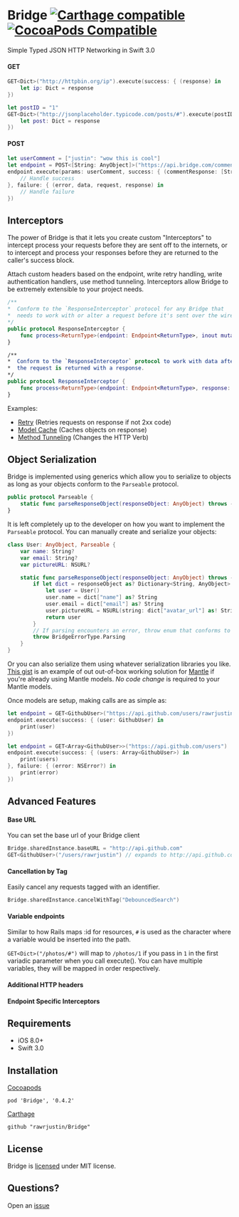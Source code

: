 # Bridge [![Carthage compatible](https://img.shields.io/badge/Carthage-compatible-4BC51D.svg?style=flat)](https://github.com/Carthage/Carthage)[![CocoaPods Compatible](https://img.shields.io/cocoapods/v/Bridge.svg)](https://img.shields.io/cocoapods/v/Bridge.svg)

Simple Typed JSON HTTP Networking in Swift 3.0

#### GET
```swift
GET<Dict>("http://httpbin.org/ip").execute(success: { (response) in
    let ip: Dict = response
})

let postID = "1"
GET<Dict>("http://jsonplaceholder.typicode.com/posts/#").execute(postID, success: { (response) in
    let post: Dict = response
})
```

#### POST
```swift
let userComment = ["justin": "wow this is cool"]
let endpoint = POST<[String: AnyObject]>("https://api.bridge.com/comments")
endpoint.execute(params: userComment, success: { (commentResponse: [String: AnyObject]) -> () in
    // Handle success
}, failure: { (error, data, request, response) in
    // Handle failure
})
```


## Interceptors

The power of Bridge is that it lets you create custom "Interceptors" to intercept process your requests before they are sent off to the internets, or to intercept and process your responses before they are returned to the caller's success block.

Attach custom headers based on the endpoint, write retry handling, write authentication handlers, use method tunneling. Interceptors allow Bridge to be extremely extensible to your project needs.

```swift
/**
*  Conform to the `ResponseInterceptor` protocol for any Bridge that
*  needs to work with or alter a request before it's sent over the wire
*/
public protocol ResponseInterceptor {
    func process<ReturnType>(endpoint: Endpoint<ReturnType>, inout mutableRequest: NSMutableURLRequest)
}

/**
*  Conform to the `ResponseInterceptor` protocol to work with data after
*  the request is returned with a response.
*/
public protocol ResponseInterceptor {
    func process<ReturnType>(endpoint: Endpoint<ReturnType>, response: NSHTTPURLResponse?, responseObject: ResponseObject) -> ProcessResults
}

```
Examples:
- [Retry](https://gist.github.com/rawrjustin/1e35c5998a53a987b23d) (Retries requests on response if not 2xx code)
- [Model Cache](https://gist.github.com/rawrjustin/7331da16d6e637db20dc) (Caches objects on response)
- [Method Tunneling]() (Changes the HTTP Verb)


## Object Serialization
Bridge is implemented using generics which allow you to serialize to objects as long as your objects conform to the `Parseable` protocol.

```swift
public protocol Parseable {
    static func parseResponseObject(responseObject: AnyObject) throws -> AnyObject
}
```

It is left completely up to the developer on how you want to implement the `Parseable` protocol. You can manually create and serialize your objects:

```swift
class User: AnyObject, Parseable {
    var name: String?
    var email: String?
    var pictureURL: NSURL?

    static func parseResponseObject(responseObject: AnyObject) throws -> AnyObject {
        if let dict = responseObject as? Dictionary<String, AnyObject> {
            let user = User()
            user.name = dict["name"] as? String
            user.email = dict["email"] as? String
            user.pictureURL = NSURL(string: dict["avatar_url"] as! String)
            return user
        }
        // If parsing encounters an error, throw enum that conforms to ErrorType.
        throw BridgeErrorType.Parsing
    }
}
```

Or you can also serialize them using whatever serialization libraries you like. [This gist](https://gist.github.com/rawrjustin/79f5186717fbc38c0b617a390ab9c0f0) is an example of out out-of-box working solution for [Mantle](https://github.com/Mantle/Mantle) if you're already using Mantle models. *No code change* is required to your Mantle models.

Once models are setup, making calls are as simple as:
```swift
let endpoint = GET<GithubUser>("https://api.github.com/users/rawrjustin")
endpoint.execute(success: { (user: GithubUser) in
    print(user)
})

let endpoint = GET<Array<GithubUser>>("https://api.github.com/users")
endpoint.execute(success: { (users: Array<GithubUser>) in
    print(users)
}, failure: { (error: NSError?) in
    print(error)
})
```

## Advanced Features

#### Base URL
You can set the base url of your Bridge client
```swift
Bridge.sharedInstance.baseURL = "http://api.github.com"
GET<GithubUser>("/users/rawrjustin") // expands to http://api.github.com/users/rawrjustin
```

#### Cancellation by Tag
Easily cancel any requests tagged with an identifier.
```swift
Bridge.sharedInstance.cancelWithTag("DebouncedSearch")
```

#### Variable endpoints
Similar to how Rails maps :id for resources, `#` is used as the character where a variable would be inserted into the path.

`GET<Dict>("/photos/#")` will map to `/photos/1` if you pass in `1` in the first variadic parameter when you call execute(). You can have multiple variables, they will be mapped in order respectively.

#### Additional HTTP headers

#### Endpoint Specific Interceptors

## Requirements
 - iOS 8.0+
 - Swift 3.0

## Installation

[Cocoapods](http://cocoapods.org/)

```
pod 'Bridge', '0.4.2'
```

[Carthage](https://github.com/Carthage/Carthage)

```
github "rawrjustin/Bridge"
```

## License
Bridge is [licensed](https://github.com/rawrjustin/Bridge/blob/master/LICENSE.md) under MIT license.  

## Questions?

Open an [issue](https://github.com/rawrjustin/Bridge/issues)
